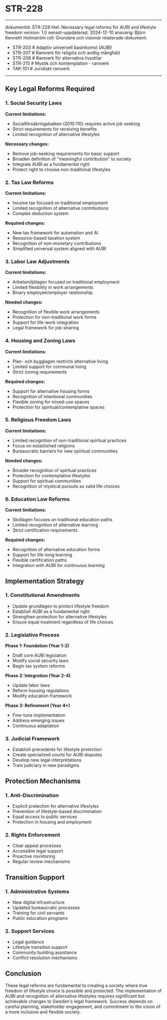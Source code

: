 # STR-228
---
dokumentid: STR-228
titel: Necessary legal reforms for AUBI and lifestyle freedom
version: 1.0
senast-uppdaterad: 2024-12-10
ansvarig: Björn Kenneth Holmström
roll: Grundare och visionär
relaterade-dokument:
  - STR-203 # Adaptiv universell basinkomst (AUBI)
  - STR-207 # Ramverk för religiös och andlig mångfald
  - STR-208 # Ramverk för alternativa livsstilar
  - STR-215 # Mystik och kontemplation - ramverk
  - TAK-101 # Juridiskt ramverk
---

## Key Legal Reforms Required

### 1. Social Security Laws
**Current limitations:**
- Socialförsäkringsbalken (2010:110) requires active job seeking
- Strict requirements for receiving benefits
- Limited recognition of alternative lifestyles

**Necessary changes:**
- Remove job-seeking requirements for basic support
- Broaden definition of "meaningful contribution" to society
- Integrate AUBI as a fundamental right
- Protect right to choose non-traditional lifestyles

### 2. Tax Law Reforms
**Current limitations:**
- Income tax focused on traditional employment
- Limited recognition of alternative contributions
- Complex deduction system

**Required changes:**
- New tax framework for automation and AI
- Resource-based taxation system
- Recognition of non-monetary contributions
- Simplified universal system aligned with AUBI

### 3. Labor Law Adjustments
**Current limitations:**
- Arbetsmiljölagen focused on traditional employment
- Limited flexibility in work arrangements
- Binary employee/employer relationship

**Needed changes:**
- Recognition of flexible work arrangements
- Protection for non-traditional work forms
- Support for life-work integration
- Legal framework for job-sharing

### 4. Housing and Zoning Laws
**Current limitations:**
- Plan- och bygglagen restricts alternative living
- Limited support for communal living
- Strict zoning requirements

**Required changes:**
- Support for alternative housing forms
- Recognition of intentional communities
- Flexible zoning for mixed-use spaces
- Protection for spiritual/contemplative spaces

### 5. Religious Freedom Laws
**Current limitations:**
- Limited recognition of non-traditional spiritual practices
- Focus on established religions
- Bureaucratic barriers for new spiritual communities

**Needed changes:**
- Broader recognition of spiritual practices
- Protection for contemplative lifestyles
- Support for spiritual communities
- Recognition of mystical pursuits as valid life choices

### 6. Education Law Reforms
**Current limitations:**
- Skollagen focuses on traditional education paths
- Limited recognition of alternative learning
- Strict certification requirements

**Required changes:**
- Recognition of alternative education forms
- Support for life-long learning
- Flexible certification paths
- Integration with AUBI for continuous learning

## Implementation Strategy

### 1. Constitutional Amendments
- Update grundlagen to protect lifestyle freedom
- Establish AUBI as a fundamental right
- Strengthen protection for alternative lifestyles
- Ensure equal treatment regardless of life choices

### 2. Legislative Process
**Phase 1: Foundation (Year 1-2)**
- Draft core AUBI legislation
- Modify social security laws
- Begin tax system reforms

**Phase 2: Integration (Year 2-4)**
- Update labor laws
- Reform housing regulations
- Modify education framework

**Phase 3: Refinement (Year 4+)**
- Fine-tune implementation
- Address emerging issues
- Continuous adaptation

### 3. Judicial Framework
- Establish precedents for lifestyle protection
- Create specialized courts for AUBI disputes
- Develop new legal interpretations
- Train judiciary in new paradigms

## Protection Mechanisms

### 1. Anti-Discrimination
- Explicit protection for alternative lifestyles
- Prevention of lifestyle-based discrimination
- Equal access to public services
- Protection in housing and employment

### 2. Rights Enforcement
- Clear appeal processes
- Accessible legal support
- Proactive monitoring
- Regular review mechanisms

## Transition Support

### 1. Administrative Systems
- New digital infrastructure
- Updated bureaucratic processes
- Training for civil servants
- Public education programs

### 2. Support Services
- Legal guidance
- Lifestyle transition support
- Community building assistance
- Conflict resolution mechanisms

## Conclusion
These legal reforms are fundamental to creating a society where true freedom of lifestyle choice is possible and protected. The implementation of AUBI and recognition of alternative lifestyles requires significant but achievable changes to Sweden's legal framework. Success depends on careful planning, stakeholder engagement, and commitment to the vision of a more inclusive and flexible society.